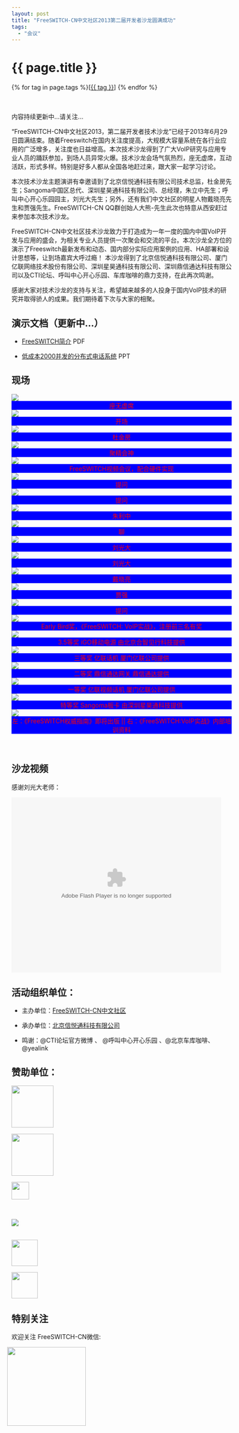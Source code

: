 ```yaml
---
layout: post
title: "FreeSWITCH-CN中文社区2013第二届开发者沙龙圆满成功"
tags:
  - "会议"
---
```


<style type="text/css">

    .info {background-color:blue; color:red;}

</style>

# {{ page.title }}

<div class="tags">
{% for tag in page.tags %}[<a class="tag" href="/tags.html#{{ tag }}">{{ tag }}</a>] {% endfor %}
</div>

<br>
<br>

内容持续更新中...请关注...


“FreeSWITCH-CN中文社区2013，第二届开发者技术沙龙”已经于2013年6月29日圆满结束。随着Freeswitch在国内关注度提高，大规模大容量系统在各行业应用的广泛增多，关注度也日益增高。本次技术沙龙得到了广大VoIP研究与应用专业人员的踊跃参加，到场人员异常火爆。技术沙龙会场气氛热烈，座无虚席，互动活跃，形式多样。特别是好多人都从全国各地赶过来，跟大家一起学习讨论。

本次技术沙龙主题演讲有幸邀请到了北京信悦通科技有限公司技术总监，杜金房先生；Sangoma中国区总代、深圳星昊通科技有限公司、总经理，朱立中先生；呼叫中心开心乐园园主，刘光大先生；另外，还有我们中文社区的明星人物戴晓亮先生和贾强先生。FreeSWITCH-CN QQ群创始人大熊-先生此次也特意从西安赶过来参加本次技术沙龙。

FreeSWITCH-CN中文社区技术沙龙致力于打造成为一年一度的国内中国VoIP开发与应用的盛会，为相关专业人员提供一次聚会和交流的平台。本次沙龙全方位的演示了Freeswitch最新发布和动态、国内部分实际应用案例的应用、HA部署和设计思想等，让到场嘉宾大呼过瘾！
本沙龙得到了北京信悦通科技有限公司、厦门亿联网络技术股份有限公司、深圳星昊通科技有限公司、深圳鼎信通达科技有限公司以及CTI论坛、呼叫中心开心乐园、车库咖啡的鼎力支持，在此再次鸣谢。

感谢大家对技术沙龙的支持与关注，希望越来越多的人投身于国内VoIP技术的研究并取得骄人的成果。我们期待着下次与大家的相聚。


## 演示文档（更新中...）

* <a href="/images/fscnds2013/files/FreeSWITCH-Introduction.pdf">FreeSWITCH简介</a> PDF

* <a href="/images/fscnds2013/files/daixiaoliang.ppt">低成本2000并发的分布式电话系统</a> PPT

## 现场

<img src="/images/fscnds2013/images/IMG_1278.jpg"/>
<div class="info" style="text-align:center">座无虚席</div>

<img src="/images/fscnds2013/images/IMG_1285.jpg"/>
<div class="info" style="text-align:center">开场</div>

<img src="/images/fscnds2013/images/IMG_1291.jpg"/>
<div class="info" style="text-align:center">杜金房</div>

<img src="/images/fscnds2013/images/IMG_1292.jpg"/>
<div class="info" style="text-align:center">聚精会神</div>

<img src="/images/fscnds2013/images/IMG_1298.jpg"/>
<div class="info" style="text-align:center">FreeSWITCH视频会议，配合硬件实现</div>

<img src="/images/fscnds2013/images/IMG_1304.jpg"/>
<div class="info" style="text-align:center">提问</div>

<img src="/images/fscnds2013/images/IMG_1306.jpg"/>
<div class="info" style="text-align:center">提问</div>

<img src="/images/fscnds2013/images/IMG_1310.jpg"/>
<div class="info" style="text-align:center">朱利中</div>

<img src="/images/fscnds2013/images/IMG_1316.jpg"/>
<div class="info" style="text-align:center">聊</div>

<img src="/images/fscnds2013/images/IMG_1325.jpg"/>
<div class="info" style="text-align:center">刘光大</div>

<img src="/images/fscnds2013/images/IMG_1326.jpg"/>
<div class="info" style="text-align:center">刘光大</div>

<img src="/images/fscnds2013/images/IMG_1329.jpg"/>
<div class="info" style="text-align:center">戴晓亮</div>

<img src="/images/fscnds2013/images/IMG_1338.jpg"/>
<div class="info" style="text-align:center">贾强</div>

<img src="/images/fscnds2013/images/IMG_1349.jpg"/>
<div class="info" style="text-align:center">提问</div>

<img src="/images/fscnds2013/images/IMG_1353.jpg"/>
<div class="info" style="text-align:center">Early Bird奖，《FreeSWITCH: VoIP实战》，注册前三名有奖</div>

<img src="/images/fscnds2013/images/IMG_1358.jpg"/>
<div class="info" style="text-align:center">3.5等奖 iGO移动电源 由北京合智见行科技提供</div>

<img src="/images/fscnds2013/images/IMG_1371.jpg"/>
<div class="info" style="text-align:center">三等奖 亿联话机 厦门亿联公司提供</div>

<img src="/images/fscnds2013/images/IMG_1379.jpg"/>
<div class="info" style="text-align:center">二等奖 鼎信通达网关 鼎信通达提供</div>

<img src="/images/fscnds2013/images/IMG_1385.jpg"/>
<div class="info" style="text-align:center">一等奖 亿联视频话机 厦门亿联公司提供</div>

<img src="/images/fscnds2013/images/IMG_1393.jpg"/>
<div class="info" style="text-align:center">特等奖 Sangoma板卡 由深圳星昊通科技提供</div>

<img src="/images/fscnds2013/images/book.png"/>
<div class="info" style="text-align:center">左：《FreeSWITCH权威指南》即将出版 || 右：《FreeSWITCH:VoIP实战》内部培训资料</div>

<!--
<img src="/images/fscnds2013/images/IMG_1399.jpg"/>
<img src="/images/fscnds2013/images/IMG_1412.jpg"/>
<img src="/images/fscnds2013/images/IMG_1414.jpg"/>
<img src="/images/fscnds2013/images/IMG_1415.jpg"/>
<img src="/images/fscnds2013/images/IMG_1420.jpg"/>
<img src="/images/fscnds2013/images/IMG_1435.jpg"/>
<img src="/images/fscnds2013/images/IMG_1438.jpg"/>
-->
<br>
<br>

## 沙龙视频

感谢刘光大老师：

<embed src="http://player.youku.com/player.php/sid/XNTc3NDM2NTI4/v.swf" allowFullScreen="true" quality="high" width="480" height="400" align="middle" allowScriptAccess="always" type="application/x-shockwave-flash"></embed>


## 活动组织单位：

* 主办单位：[FreeSWITCH-CN中文社区](http://www.freeswitch.org.cn)

* 承办单位：[北京信悦通科技有限公司](http://x-y-t.com)

* 鸣谢：@CTI论坛官方微博 、 @呼叫中心开心乐园 、@北京车库咖啡、@yealink

## 赞助单位：

<a href="http://x-y-t.com" target="_blank"><img src="http://x-y-t.com/images/logo.jpg" height="96"></img></a>

<a href="http://yealink.com" target="_blank"><img src="http://yealink.com/Public/Front/images/logo.gif" height="96"></img></a>

<a href="http://www.hiastar.com" target="_blank"><img src="http://www.sangoma.com/wp-content/uploads/2012/12/logo.gif" height="40"></img></a><br>

<br>

<a href="http://www.dinstar.com" target="_blank"><img src="http://www.dinstar.com/img/logo2.png"></a>

<br>
<a href="http://www.unionbroad.cn" target="_blank"><img src="/images/fscnds2013/logos/unionbroad.png" height="60"></a>

<br>

<a href="http://www.wiseaction.com.cn/Index.aspx" target="_blank"><img src="http://www.wiseaction.com.cn/Images/Logo.jpg" height="60"></a>


## 特别关注

欢迎关注 FreeSWITCH-CN微信:<br>

<img src="/images/qrcode_for_FreeSWITCH-CN-wechat.jpg" width="180" height="180" style="margin-left:-10px"/>
<br>
<br>